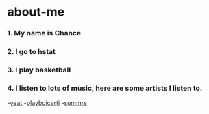 # **about-me**
### 1. My name is Chance
### 2. I go to hstat
### 3. I play basketball
### 4. I listen to lots of music, here are some artists I listen to.
-[yeat](https://soundcloud.com/lilyeat)
-[playboicarti](https://soundcloud.com/playboicarti)
-[summrs](https://soundcloud.com/summrs)
